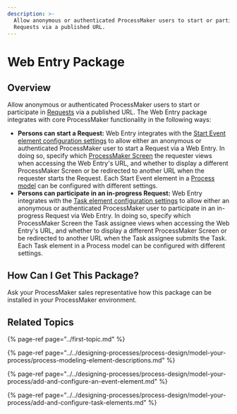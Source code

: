 ```yaml
---
description: >-
  Allow anonymous or authenticated ProcessMaker users to start or participate in
  Requests via a published URL.
---
```


# Web Entry Package

## Overview

Allow anonymous or authenticated ProcessMaker users to start or participate in [Requests](../../using-processmaker/requests/what-is-a-request.md) via a published URL. The Web Entry package integrates with core ProcessMaker functionality in the following ways:

* **Persons can start a Request:** Web Entry integrates with the [Start Event element configuration settings](../../designing-processes/process-design/model-your-process/add-and-configure-an-event-element.md#select-who-can-start-a-request-via-a-web-entry) to allow either an anonymous or authenticated ProcessMaker user to start a Request via a Web Entry. In doing so, specify which [ProcessMaker Screen](../../designing-processes/design-forms/what-is-a-form.md) the requester views when accessing the Web Entry's URL, and whether to display a different ProcessMaker Screen or be redirected to another URL when the requester starts the Request. Each Start Event element in a [Process model](../../designing-processes/process-design/what-is-process-modeling.md) can be configured with different settings.
* **Persons can participate in an in-progress Request:** Web Entry integrates with the [Task element configuration settings](../../designing-processes/process-design/model-your-process/add-and-configure-task-elements.md#select-to-whom-to-assign-the-task-via-a-web-entry) to allow either an anonymous or authenticated ProcessMaker user to participate in an in-progress Request via Web Entry. In doing so, specify which ProcessMaker Screen the Task assignee views when accessing the Web Entry's URL, and whether to display a different ProcessMaker Screen or be redirected to another URL when the Task assignee submits the Task. Each Task element in a Process model can be configured with different settings.

## How Can I Get This Package?

Ask your ProcessMaker sales representative how this package can be installed in your ProcessMaker environment.

## Related Topics

{% page-ref page="../first-topic.md" %}

{% page-ref page="../../designing-processes/process-design/model-your-process/process-modeling-element-descriptions.md" %}

{% page-ref page="../../designing-processes/process-design/model-your-process/add-and-configure-an-event-element.md" %}

{% page-ref page="../../designing-processes/process-design/model-your-process/add-and-configure-task-elements.md" %}

